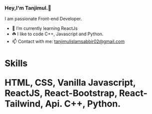 ### Hey,I'm Tanjimul.👋
I am passionate Front-end Developer. 

- 🌱 I’m currently learning ReactJs
- ☘️ I like to code C++, Javascript and Python.
- 📫 Contact with me: tanjimulislamsabbir02@gmail.com

<h1>Skills

<p>HTML, CSS, Vanilla Javascript, ReactJS, React-Bootstrap,
React-Tailwind, Api.
C++, Python.

